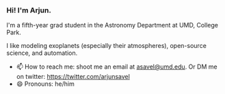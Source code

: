 ### Hi! I'm Arjun.

I'm a fifth-year grad student in the Astronomy Department at UMD, College Park.

I like modeling exoplanets (especially their atmospheres), open-source science, and automation.

- 📫 How to reach me: shoot me an email at asavel@umd.edu. Or DM me on twitter: https://twitter.com/arjunsavel
- 😄 Pronouns: he/him
